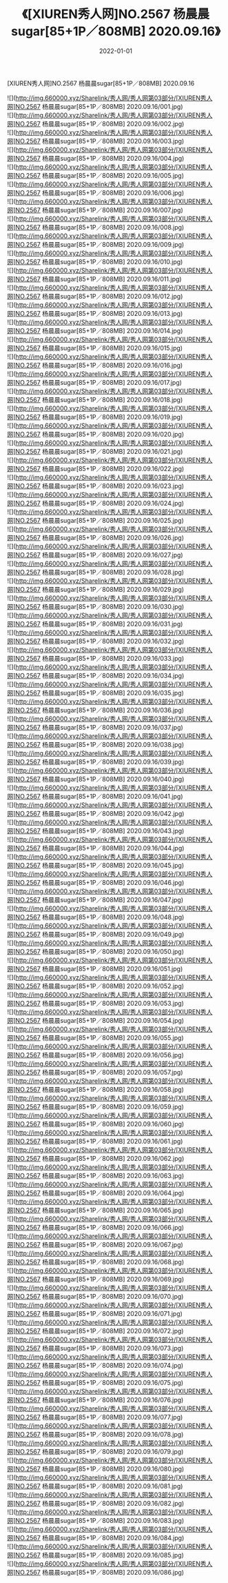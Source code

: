 ﻿---
layout: post
title:  《[XIUREN秀人网]NO.2567 杨晨晨sugar[85+1P／808MB] 2020.09.16》
date:   2022-01-01
img: http://img.660000.xyz/Sharelink/秀人网/秀人网第03部分/[XIUREN秀人网]NO.2567 杨晨晨sugar[85+1P／808MB] 2020.09.16/000.jpg
categories: [美女, 清纯, 唯美]
---

[XIUREN秀人网]NO.2567 杨晨晨sugar[85+1P／808MB] 2020.09.16

 ![](http://img.660000.xyz/Sharelink/秀人网/秀人网第03部分/[XIUREN秀人网]NO.2567 杨晨晨sugar[85+1P／808MB] 2020.09.16/001.jpg) <br>![](http://img.660000.xyz/Sharelink/秀人网/秀人网第03部分/[XIUREN秀人网]NO.2567 杨晨晨sugar[85+1P／808MB] 2020.09.16/002.jpg) <br>![](http://img.660000.xyz/Sharelink/秀人网/秀人网第03部分/[XIUREN秀人网]NO.2567 杨晨晨sugar[85+1P／808MB] 2020.09.16/003.jpg) <br>![](http://img.660000.xyz/Sharelink/秀人网/秀人网第03部分/[XIUREN秀人网]NO.2567 杨晨晨sugar[85+1P／808MB] 2020.09.16/004.jpg) <br>![](http://img.660000.xyz/Sharelink/秀人网/秀人网第03部分/[XIUREN秀人网]NO.2567 杨晨晨sugar[85+1P／808MB] 2020.09.16/005.jpg) <br>![](http://img.660000.xyz/Sharelink/秀人网/秀人网第03部分/[XIUREN秀人网]NO.2567 杨晨晨sugar[85+1P／808MB] 2020.09.16/006.jpg) <br>![](http://img.660000.xyz/Sharelink/秀人网/秀人网第03部分/[XIUREN秀人网]NO.2567 杨晨晨sugar[85+1P／808MB] 2020.09.16/007.jpg) <br>![](http://img.660000.xyz/Sharelink/秀人网/秀人网第03部分/[XIUREN秀人网]NO.2567 杨晨晨sugar[85+1P／808MB] 2020.09.16/008.jpg) <br>![](http://img.660000.xyz/Sharelink/秀人网/秀人网第03部分/[XIUREN秀人网]NO.2567 杨晨晨sugar[85+1P／808MB] 2020.09.16/009.jpg) <br>![](http://img.660000.xyz/Sharelink/秀人网/秀人网第03部分/[XIUREN秀人网]NO.2567 杨晨晨sugar[85+1P／808MB] 2020.09.16/010.jpg) <br>![](http://img.660000.xyz/Sharelink/秀人网/秀人网第03部分/[XIUREN秀人网]NO.2567 杨晨晨sugar[85+1P／808MB] 2020.09.16/011.jpg) <br>![](http://img.660000.xyz/Sharelink/秀人网/秀人网第03部分/[XIUREN秀人网]NO.2567 杨晨晨sugar[85+1P／808MB] 2020.09.16/012.jpg) <br>![](http://img.660000.xyz/Sharelink/秀人网/秀人网第03部分/[XIUREN秀人网]NO.2567 杨晨晨sugar[85+1P／808MB] 2020.09.16/013.jpg) <br>![](http://img.660000.xyz/Sharelink/秀人网/秀人网第03部分/[XIUREN秀人网]NO.2567 杨晨晨sugar[85+1P／808MB] 2020.09.16/014.jpg) <br>![](http://img.660000.xyz/Sharelink/秀人网/秀人网第03部分/[XIUREN秀人网]NO.2567 杨晨晨sugar[85+1P／808MB] 2020.09.16/015.jpg) <br>![](http://img.660000.xyz/Sharelink/秀人网/秀人网第03部分/[XIUREN秀人网]NO.2567 杨晨晨sugar[85+1P／808MB] 2020.09.16/016.jpg) <br>![](http://img.660000.xyz/Sharelink/秀人网/秀人网第03部分/[XIUREN秀人网]NO.2567 杨晨晨sugar[85+1P／808MB] 2020.09.16/017.jpg) <br>![](http://img.660000.xyz/Sharelink/秀人网/秀人网第03部分/[XIUREN秀人网]NO.2567 杨晨晨sugar[85+1P／808MB] 2020.09.16/018.jpg) <br>![](http://img.660000.xyz/Sharelink/秀人网/秀人网第03部分/[XIUREN秀人网]NO.2567 杨晨晨sugar[85+1P／808MB] 2020.09.16/019.jpg) <br>![](http://img.660000.xyz/Sharelink/秀人网/秀人网第03部分/[XIUREN秀人网]NO.2567 杨晨晨sugar[85+1P／808MB] 2020.09.16/020.jpg) <br>![](http://img.660000.xyz/Sharelink/秀人网/秀人网第03部分/[XIUREN秀人网]NO.2567 杨晨晨sugar[85+1P／808MB] 2020.09.16/021.jpg) <br>![](http://img.660000.xyz/Sharelink/秀人网/秀人网第03部分/[XIUREN秀人网]NO.2567 杨晨晨sugar[85+1P／808MB] 2020.09.16/022.jpg) <br>![](http://img.660000.xyz/Sharelink/秀人网/秀人网第03部分/[XIUREN秀人网]NO.2567 杨晨晨sugar[85+1P／808MB] 2020.09.16/023.jpg) <br>![](http://img.660000.xyz/Sharelink/秀人网/秀人网第03部分/[XIUREN秀人网]NO.2567 杨晨晨sugar[85+1P／808MB] 2020.09.16/024.jpg) <br>![](http://img.660000.xyz/Sharelink/秀人网/秀人网第03部分/[XIUREN秀人网]NO.2567 杨晨晨sugar[85+1P／808MB] 2020.09.16/025.jpg) <br>![](http://img.660000.xyz/Sharelink/秀人网/秀人网第03部分/[XIUREN秀人网]NO.2567 杨晨晨sugar[85+1P／808MB] 2020.09.16/026.jpg) <br>![](http://img.660000.xyz/Sharelink/秀人网/秀人网第03部分/[XIUREN秀人网]NO.2567 杨晨晨sugar[85+1P／808MB] 2020.09.16/027.jpg) <br>![](http://img.660000.xyz/Sharelink/秀人网/秀人网第03部分/[XIUREN秀人网]NO.2567 杨晨晨sugar[85+1P／808MB] 2020.09.16/028.jpg) <br>![](http://img.660000.xyz/Sharelink/秀人网/秀人网第03部分/[XIUREN秀人网]NO.2567 杨晨晨sugar[85+1P／808MB] 2020.09.16/029.jpg) <br>![](http://img.660000.xyz/Sharelink/秀人网/秀人网第03部分/[XIUREN秀人网]NO.2567 杨晨晨sugar[85+1P／808MB] 2020.09.16/030.jpg) <br>![](http://img.660000.xyz/Sharelink/秀人网/秀人网第03部分/[XIUREN秀人网]NO.2567 杨晨晨sugar[85+1P／808MB] 2020.09.16/031.jpg) <br>![](http://img.660000.xyz/Sharelink/秀人网/秀人网第03部分/[XIUREN秀人网]NO.2567 杨晨晨sugar[85+1P／808MB] 2020.09.16/032.jpg) <br>![](http://img.660000.xyz/Sharelink/秀人网/秀人网第03部分/[XIUREN秀人网]NO.2567 杨晨晨sugar[85+1P／808MB] 2020.09.16/033.jpg) <br>![](http://img.660000.xyz/Sharelink/秀人网/秀人网第03部分/[XIUREN秀人网]NO.2567 杨晨晨sugar[85+1P／808MB] 2020.09.16/034.jpg) <br>![](http://img.660000.xyz/Sharelink/秀人网/秀人网第03部分/[XIUREN秀人网]NO.2567 杨晨晨sugar[85+1P／808MB] 2020.09.16/035.jpg) <br>![](http://img.660000.xyz/Sharelink/秀人网/秀人网第03部分/[XIUREN秀人网]NO.2567 杨晨晨sugar[85+1P／808MB] 2020.09.16/036.jpg) <br>![](http://img.660000.xyz/Sharelink/秀人网/秀人网第03部分/[XIUREN秀人网]NO.2567 杨晨晨sugar[85+1P／808MB] 2020.09.16/037.jpg) <br>![](http://img.660000.xyz/Sharelink/秀人网/秀人网第03部分/[XIUREN秀人网]NO.2567 杨晨晨sugar[85+1P／808MB] 2020.09.16/038.jpg) <br>![](http://img.660000.xyz/Sharelink/秀人网/秀人网第03部分/[XIUREN秀人网]NO.2567 杨晨晨sugar[85+1P／808MB] 2020.09.16/039.jpg) <br>![](http://img.660000.xyz/Sharelink/秀人网/秀人网第03部分/[XIUREN秀人网]NO.2567 杨晨晨sugar[85+1P／808MB] 2020.09.16/040.jpg) <br>![](http://img.660000.xyz/Sharelink/秀人网/秀人网第03部分/[XIUREN秀人网]NO.2567 杨晨晨sugar[85+1P／808MB] 2020.09.16/041.jpg) <br>![](http://img.660000.xyz/Sharelink/秀人网/秀人网第03部分/[XIUREN秀人网]NO.2567 杨晨晨sugar[85+1P／808MB] 2020.09.16/042.jpg) <br>![](http://img.660000.xyz/Sharelink/秀人网/秀人网第03部分/[XIUREN秀人网]NO.2567 杨晨晨sugar[85+1P／808MB] 2020.09.16/043.jpg) <br>![](http://img.660000.xyz/Sharelink/秀人网/秀人网第03部分/[XIUREN秀人网]NO.2567 杨晨晨sugar[85+1P／808MB] 2020.09.16/044.jpg) <br>![](http://img.660000.xyz/Sharelink/秀人网/秀人网第03部分/[XIUREN秀人网]NO.2567 杨晨晨sugar[85+1P／808MB] 2020.09.16/045.jpg) <br>![](http://img.660000.xyz/Sharelink/秀人网/秀人网第03部分/[XIUREN秀人网]NO.2567 杨晨晨sugar[85+1P／808MB] 2020.09.16/046.jpg) <br>![](http://img.660000.xyz/Sharelink/秀人网/秀人网第03部分/[XIUREN秀人网]NO.2567 杨晨晨sugar[85+1P／808MB] 2020.09.16/047.jpg) <br>![](http://img.660000.xyz/Sharelink/秀人网/秀人网第03部分/[XIUREN秀人网]NO.2567 杨晨晨sugar[85+1P／808MB] 2020.09.16/048.jpg) <br>![](http://img.660000.xyz/Sharelink/秀人网/秀人网第03部分/[XIUREN秀人网]NO.2567 杨晨晨sugar[85+1P／808MB] 2020.09.16/049.jpg) <br>![](http://img.660000.xyz/Sharelink/秀人网/秀人网第03部分/[XIUREN秀人网]NO.2567 杨晨晨sugar[85+1P／808MB] 2020.09.16/050.jpg) <br>![](http://img.660000.xyz/Sharelink/秀人网/秀人网第03部分/[XIUREN秀人网]NO.2567 杨晨晨sugar[85+1P／808MB] 2020.09.16/051.jpg) <br>![](http://img.660000.xyz/Sharelink/秀人网/秀人网第03部分/[XIUREN秀人网]NO.2567 杨晨晨sugar[85+1P／808MB] 2020.09.16/052.jpg) <br>![](http://img.660000.xyz/Sharelink/秀人网/秀人网第03部分/[XIUREN秀人网]NO.2567 杨晨晨sugar[85+1P／808MB] 2020.09.16/053.jpg) <br>![](http://img.660000.xyz/Sharelink/秀人网/秀人网第03部分/[XIUREN秀人网]NO.2567 杨晨晨sugar[85+1P／808MB] 2020.09.16/054.jpg) <br>![](http://img.660000.xyz/Sharelink/秀人网/秀人网第03部分/[XIUREN秀人网]NO.2567 杨晨晨sugar[85+1P／808MB] 2020.09.16/055.jpg) <br>![](http://img.660000.xyz/Sharelink/秀人网/秀人网第03部分/[XIUREN秀人网]NO.2567 杨晨晨sugar[85+1P／808MB] 2020.09.16/056.jpg) <br>![](http://img.660000.xyz/Sharelink/秀人网/秀人网第03部分/[XIUREN秀人网]NO.2567 杨晨晨sugar[85+1P／808MB] 2020.09.16/057.jpg) <br>![](http://img.660000.xyz/Sharelink/秀人网/秀人网第03部分/[XIUREN秀人网]NO.2567 杨晨晨sugar[85+1P／808MB] 2020.09.16/058.jpg) <br>![](http://img.660000.xyz/Sharelink/秀人网/秀人网第03部分/[XIUREN秀人网]NO.2567 杨晨晨sugar[85+1P／808MB] 2020.09.16/059.jpg) <br>![](http://img.660000.xyz/Sharelink/秀人网/秀人网第03部分/[XIUREN秀人网]NO.2567 杨晨晨sugar[85+1P／808MB] 2020.09.16/060.jpg) <br>![](http://img.660000.xyz/Sharelink/秀人网/秀人网第03部分/[XIUREN秀人网]NO.2567 杨晨晨sugar[85+1P／808MB] 2020.09.16/061.jpg) <br>![](http://img.660000.xyz/Sharelink/秀人网/秀人网第03部分/[XIUREN秀人网]NO.2567 杨晨晨sugar[85+1P／808MB] 2020.09.16/062.jpg) <br>![](http://img.660000.xyz/Sharelink/秀人网/秀人网第03部分/[XIUREN秀人网]NO.2567 杨晨晨sugar[85+1P／808MB] 2020.09.16/063.jpg) <br>![](http://img.660000.xyz/Sharelink/秀人网/秀人网第03部分/[XIUREN秀人网]NO.2567 杨晨晨sugar[85+1P／808MB] 2020.09.16/064.jpg) <br>![](http://img.660000.xyz/Sharelink/秀人网/秀人网第03部分/[XIUREN秀人网]NO.2567 杨晨晨sugar[85+1P／808MB] 2020.09.16/065.jpg) <br>![](http://img.660000.xyz/Sharelink/秀人网/秀人网第03部分/[XIUREN秀人网]NO.2567 杨晨晨sugar[85+1P／808MB] 2020.09.16/066.jpg) <br>![](http://img.660000.xyz/Sharelink/秀人网/秀人网第03部分/[XIUREN秀人网]NO.2567 杨晨晨sugar[85+1P／808MB] 2020.09.16/067.jpg) <br>![](http://img.660000.xyz/Sharelink/秀人网/秀人网第03部分/[XIUREN秀人网]NO.2567 杨晨晨sugar[85+1P／808MB] 2020.09.16/068.jpg) <br>![](http://img.660000.xyz/Sharelink/秀人网/秀人网第03部分/[XIUREN秀人网]NO.2567 杨晨晨sugar[85+1P／808MB] 2020.09.16/069.jpg) <br>![](http://img.660000.xyz/Sharelink/秀人网/秀人网第03部分/[XIUREN秀人网]NO.2567 杨晨晨sugar[85+1P／808MB] 2020.09.16/070.jpg) <br>![](http://img.660000.xyz/Sharelink/秀人网/秀人网第03部分/[XIUREN秀人网]NO.2567 杨晨晨sugar[85+1P／808MB] 2020.09.16/071.jpg) <br>![](http://img.660000.xyz/Sharelink/秀人网/秀人网第03部分/[XIUREN秀人网]NO.2567 杨晨晨sugar[85+1P／808MB] 2020.09.16/072.jpg) <br>![](http://img.660000.xyz/Sharelink/秀人网/秀人网第03部分/[XIUREN秀人网]NO.2567 杨晨晨sugar[85+1P／808MB] 2020.09.16/073.jpg) <br>![](http://img.660000.xyz/Sharelink/秀人网/秀人网第03部分/[XIUREN秀人网]NO.2567 杨晨晨sugar[85+1P／808MB] 2020.09.16/074.jpg) <br>![](http://img.660000.xyz/Sharelink/秀人网/秀人网第03部分/[XIUREN秀人网]NO.2567 杨晨晨sugar[85+1P／808MB] 2020.09.16/075.jpg) <br>![](http://img.660000.xyz/Sharelink/秀人网/秀人网第03部分/[XIUREN秀人网]NO.2567 杨晨晨sugar[85+1P／808MB] 2020.09.16/076.jpg) <br>![](http://img.660000.xyz/Sharelink/秀人网/秀人网第03部分/[XIUREN秀人网]NO.2567 杨晨晨sugar[85+1P／808MB] 2020.09.16/077.jpg) <br>![](http://img.660000.xyz/Sharelink/秀人网/秀人网第03部分/[XIUREN秀人网]NO.2567 杨晨晨sugar[85+1P／808MB] 2020.09.16/078.jpg) <br>![](http://img.660000.xyz/Sharelink/秀人网/秀人网第03部分/[XIUREN秀人网]NO.2567 杨晨晨sugar[85+1P／808MB] 2020.09.16/079.jpg) <br>![](http://img.660000.xyz/Sharelink/秀人网/秀人网第03部分/[XIUREN秀人网]NO.2567 杨晨晨sugar[85+1P／808MB] 2020.09.16/080.jpg) <br>![](http://img.660000.xyz/Sharelink/秀人网/秀人网第03部分/[XIUREN秀人网]NO.2567 杨晨晨sugar[85+1P／808MB] 2020.09.16/081.jpg) <br>![](http://img.660000.xyz/Sharelink/秀人网/秀人网第03部分/[XIUREN秀人网]NO.2567 杨晨晨sugar[85+1P／808MB] 2020.09.16/082.jpg) <br>![](http://img.660000.xyz/Sharelink/秀人网/秀人网第03部分/[XIUREN秀人网]NO.2567 杨晨晨sugar[85+1P／808MB] 2020.09.16/083.jpg) <br>![](http://img.660000.xyz/Sharelink/秀人网/秀人网第03部分/[XIUREN秀人网]NO.2567 杨晨晨sugar[85+1P／808MB] 2020.09.16/084.jpg) <br>![](http://img.660000.xyz/Sharelink/秀人网/秀人网第03部分/[XIUREN秀人网]NO.2567 杨晨晨sugar[85+1P／808MB] 2020.09.16/085.jpg) <br>![](http://img.660000.xyz/Sharelink/秀人网/秀人网第03部分/[XIUREN秀人网]NO.2567 杨晨晨sugar[85+1P／808MB] 2020.09.16/086.jpg) <br>